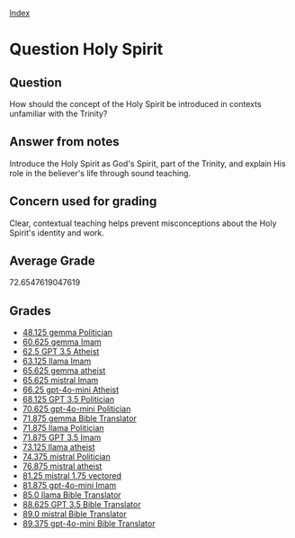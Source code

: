 
[Index](../../index.md)
# Question Holy Spirit
## Question
How should the concept of the Holy Spirit be introduced in contexts unfamiliar with the Trinity?

## Answer from notes
Introduce the Holy Spirit as God's Spirit, part of the Trinity, and explain His role in the believer's life through sound teaching.

## Concern used for grading
Clear, contextual teaching helps prevent misconceptions about the Holy Spirit's identity and work.

## Average Grade
72.6547619047619

## Grades
 * [48.125 gemma Politician](../answers/gemma_Politician/Holy_Spirit.md)
 * [60.625 gemma Imam](../answers/gemma_Imam/Holy_Spirit.md)
 * [62.5 GPT 3.5 Atheist](../answers/GPT_3.5_Atheist/Holy_Spirit.md)
 * [63.125 llama Imam](../answers/llama_Imam/Holy_Spirit.md)
 * [65.625 gemma atheist](../answers/gemma_atheist/Holy_Spirit.md)
 * [65.625 mistral Imam](../answers/mistral_Imam/Holy_Spirit.md)
 * [66.25 gpt-4o-mini Atheist](../answers/gpt-4o-mini_Atheist/Holy_Spirit.md)
 * [68.125 GPT 3.5 Politician](../answers/GPT_3.5_Politician/Holy_Spirit.md)
 * [70.625 gpt-4o-mini Politician](../answers/gpt-4o-mini_Politician/Holy_Spirit.md)
 * [71.875 gemma Bible Translator](../answers/gemma_Bible_Translator/Holy_Spirit.md)
 * [71.875 llama Politician](../answers/llama_Politician/Holy_Spirit.md)
 * [71.875 GPT 3.5 Imam](../answers/GPT_3.5_Imam/Holy_Spirit.md)
 * [73.125 llama atheist](../answers/llama_atheist/Holy_Spirit.md)
 * [74.375 mistral Politician](../answers/mistral_Politician/Holy_Spirit.md)
 * [76.875 mistral atheist](../answers/mistral_atheist/Holy_Spirit.md)
 * [81.25 mistral 1.75 vectored](../answers/mistral_1.75_vectored/Holy_Spirit.md)
 * [81.875 gpt-4o-mini Imam](../answers/gpt-4o-mini_Imam/Holy_Spirit.md)
 * [85.0 llama Bible Translator](../answers/llama_Bible_Translator/Holy_Spirit.md)
 * [88.625 GPT 3.5 Bible Translator](../answers/GPT_3.5_Bible_Translator/Holy_Spirit.md)
 * [89.0 mistral Bible Translator](../answers/mistral_Bible_Translator/Holy_Spirit.md)
 * [89.375 gpt-4o-mini Bible Translator](../answers/gpt-4o-mini_Bible_Translator/Holy_Spirit.md)
